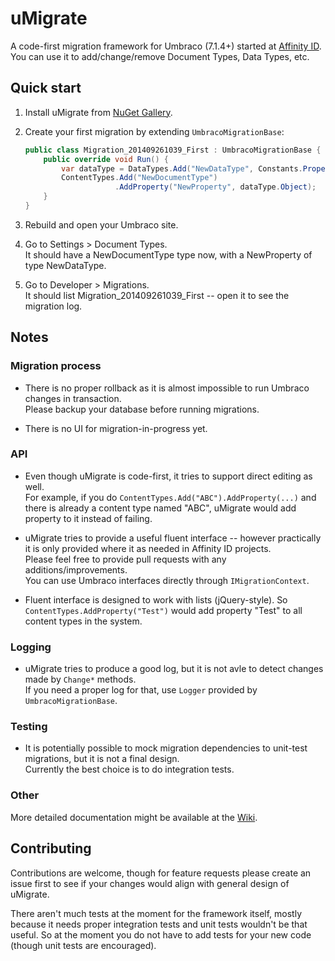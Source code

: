 # uMigrate

A code-first migration framework for Umbraco (7.1.4+) started at [Affinity ID](http://www.affinityid.co.nz).  
You can use it to add/change/remove Document Types, Data Types, etc.

## Quick start

1. Install uMigrate from [NuGet Gallery](http://nuget.org/packages/uMigrate).
2. Create your first migration by extending `UmbracoMigrationBase`:

    ```csharp
    public class Migration_201409261039_First : UmbracoMigrationBase {
        public override void Run() {
            var dataType = DataTypes.Add("NewDataType", Constants.PropertyEditors.Textbox, null);
            ContentTypes.Add("NewDocumentType")
                        .AddProperty("NewProperty", dataType.Object);
        }
    }
    ```
3. Rebuild and open your Umbraco site.

4. Go to Settings > Document Types.  
It should have a NewDocumentType type now, with a NewProperty of type NewDataType.

5. Go to Developer > Migrations.  
It should list Migration_201409261039_First -- open it to see the migration log.

## Notes

### Migration process

* There is no proper rollback as it is almost impossible to run Umbraco changes in transaction.  
Please backup your database before running migrations.

* There is no UI for migration-in-progress yet.

### API

* Even though uMigrate is code-first, it tries to support direct editing as well.  
For example, if you do `ContentTypes.Add("ABC").AddProperty(...)` and there is already a content type named "ABC", uMigrate would add property to it instead of failing.

* uMigrate tries to provide a useful fluent interface -- however practically it is only provided where it as needed in Affinity ID projects.  
Please feel free to provide pull requests with any additions/improvements.  
You can use Umbraco interfaces directly through `IMigrationContext`.

* Fluent interface is designed to work with lists (jQuery-style).
So `ContentTypes.AddProperty("Test")` would add property "Test" to all content types in the system.

### Logging

* uMigrate tries to produce a good log, but it is not avle to detect changes made by `Change*` methods.  
If you need a proper log for that, use `Logger` provided by `UmbracoMigrationBase`.

### Testing

* It is potentially possible to mock migration dependencies to unit-test migrations, but it is not a final design.  
Currently the best choice is to do integration tests.

### Other

More detailed documentation might be available at the [Wiki](../../wiki).

## Contributing

Contributions are welcome, though for feature requests please create an issue first
to see if your changes would align with general design of uMigrate.

There aren't much tests at the moment for the framework itself, mostly because it needs
proper integration tests and unit tests wouldn't be that useful. So at the moment you do 
not have to add tests for your new code (though unit tests are encouraged).
